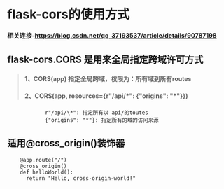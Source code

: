#   flask-cors的使用方式
####    相关连接-https://blog.csdn.net/qq_37193537/article/details/90787198

## flask-cors.CORS 是用来全局指定跨域许可方式
>####    1、CORS(app) 指定全局跨域，权限为：所有域到所有routes
>####    2、CORS(app, resources={r"/api/\*": {"origins": "*"}})
                r"/api/\*": 指定所有以 api/的toutes
                {"origins": "*"}: 指定所有的域的访问来源
## 适用@cross_origin()装饰器
        @app.route("/")
        @cross_origin()
        def helloWorld():
          return "Hello, cross-origin-world!"